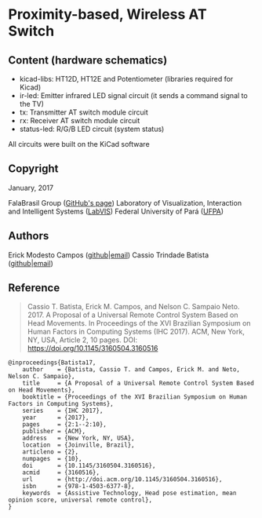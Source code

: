 # Proximity-based, Wireless AT Switch

## Content (hardware schematics)
- kicad-libs: HT12D, HT12E and Potentiometer (libraries required for Kicad)
- ir-led:     Emitter infrared LED signal circuit (it sends a command signal to the TV)
- tx:         Transmitter AT switch module circuit
- rx:         Receiver AT switch module circuit
- status-led: R/G/B LED circuit (system status)

All circuits were built on the KiCad software

## Copyright
January, 2017

FalaBrasil Group ([GitHub's page](https://github.com/falabrasil))
Laboratory of Visualization, Interaction and Intelligent Systems ([LabVIS](http://labvis.ufpa.br/))
Federal University of Pará ([UFPA](https://portal.ufpa.br/))

## Authors
Erick Modesto Campos    ([github](https://github.com/ErickCampos/)|[email](mailto:erick.c.modesto@gmail.com))
Cassio Trindade Batista ([github](https://github.com/cassiobatista/)|[email](cassio.batista.13@gmail.com))

## Reference

>Cassio T. Batista, Erick M. Campos, and Nelson C. Sampaio Neto. 2017. A Proposal of a Universal Remote Control System Based on Head Movements. In Proceedings of the XVI Brazilian Symposium on Human Factors in Computing Systems (IHC 2017). ACM, New York, NY, USA, Article 2, 10 pages. DOI: https://doi.org/10.1145/3160504.3160516

```
@inproceedings{Batista17,
	author    = {Batista, Cassio T. and Campos, Erick M. and Neto, Nelson C. Sampaio},
	title     = {A Proposal of a Universal Remote Control System Based on Head Movements},
	booktitle = {Proceedings of the XVI Brazilian Symposium on Human Factors in Computing Systems},
	series    = {IHC 2017},
	year      = {2017},
	pages     = {2:1--2:10},
	publisher = {ACM},
	address   = {New York, NY, USA},
	location  = {Joinville, Brazil},
	articleno = {2},
	numpages  = {10},
	doi       = {10.1145/3160504.3160516},
	acmid     = {3160516},
	url       = {http://doi.acm.org/10.1145/3160504.3160516},
	isbn      = {978-1-4503-6377-8},
	keywords  = {Assistive Technology, Head pose estimation, mean opinion score, universal remote control},
} 
```
